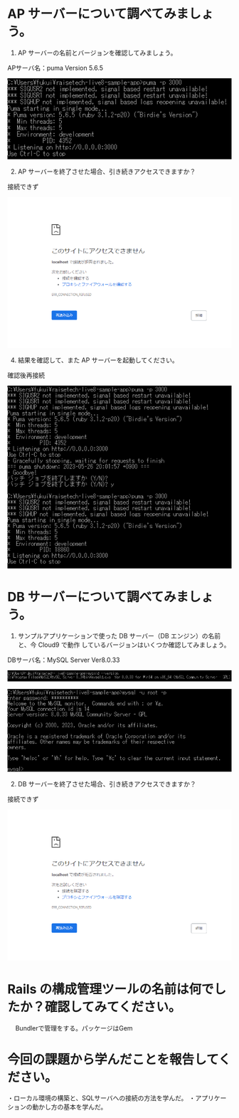 # AP サーバーについて調べてみましょう。
1. AP サーバーの名前とバージョンを確認してみましょう。

APサーバ名：puma Version 5.6.5

![APサーバ](./AP_Server.PNG)
   
2. AP サーバーを終了させた場合、引き続きアクセスできますか？

接続できず

![APサーバ終了時](./finish_AP_Server.PNG)
    
4. 結果を確認して、また AP サーバーを起動してください。

確認後再接続

![APサーバ再起動](./APサーバ再起動.PNG)

# DB サーバーについて調べてみましょう。
1. サンプルアプリケーションで使った DB サーバー（DB エンジン）の名前と、今 Cloud9 で動作
しているバージョンはいくつか確認してみましょう。

DBサーバ名：MySQL Server Ver8.0.33

![DBサーバ](./DBサーバ.PNG)

![DBサーバ接続](./DBサーバ接続.PNG)
   
2. DB サーバーを終了させた場合、引き続きアクセスできますか？

接続できず

![APサーバ終了時](./APサーバ終了時.PNG)

# Rails の構成管理ツールの名前は何でしたか？確認してみてください。
  　
   Bundlerで管理をする。パッケージはGem 　

# 今回の課題から学んだことを報告してください。

   ・ローカル環境の構築と、SQLサーバへの接続の方法を学んだ。
   ・アプリケーションの動かし方の基本を学んだ。
   
